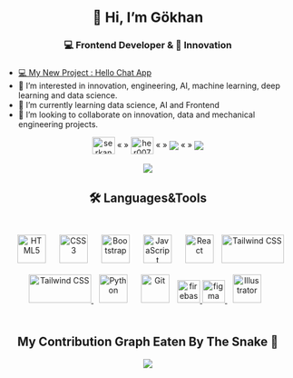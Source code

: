 ### <div align="center"> <h2>👋 Hi, I’m Gökhan </h2>
### <h3 align="center"> 💻 Frontend Developer & 💚 Innovation <h3/>
 
 - [💻 My New Project : Hello Chat App](https://www.linkedin.com/company/hello-chat-app/)
 - 👀 I’m interested in innovation, engineering, AI, machine learning, deep learning and data science.
 - 🌱 I’m currently learning data science, AI and Frontend 
 - 💞️ I’m looking to collaborate on innovation, data and mechanical engineering projects. 
  
  
<div align="center">
<a href="https://linkedin.com/in/gökhangüneş" target="blank"><img align="center" src="https://raw.githubusercontent.com/rahuldkjain/github-profile-readme-generator/master/src/images/icons/Social/linked-in-alt.svg" alt="serkancelik7" height="30" width="40" /></a> « »
<a href="https://www.hackerrank.com/gokhan_gns_" target="blank"><img align="center" src="https://raw.githubusercontent.com/rahuldkjain/github-profile-readme-generator/master/src/images/icons/Social/hackerrank.svg" alt="her007" height="30" width="40" /></a> « »

<a href="https://www.buymeacoffee.com/gokhangunes" target="_blank" style="display: inline-block;">
                <img
                    src="https://img.shields.io/badge/Donate-Buy%20Me%20A%20Coffee-orange.svg?style=flat-square&logo=buymeacoffee" align="center"/>
            </a>
« »
<img src="https://komarev.com/ghpvc/?username=gokhangns&&style=flat-square" align="center" />
            </div>  
           
<br/>
  <div align="center"> 
<a href="https://github.com/anuraghazra/github-readme-stats" align="center">
  <img src="https://github-readme-stats.vercel.app/api/top-langs/?username=gokhangns&layout=compact&theme=tokyolight"  />
</a>
</div>
<div align="center">
<h2> 🛠️ Languages&Tools </h2>
</div>
<br/>
<div align="center">  
<a href="https://en.wikipedia.org/wiki/HTML5" target="_blank"><img style="margin: 10px" src="https://profilinator.rishav.dev/skills-assets/html5-original-wordmark.svg" alt="HTML5" height="50" /></a>  
<a href="https://www.w3schools.com/css/" target="_blank"><img style="margin: 10px" src="https://profilinator.rishav.dev/skills-assets/css3-original-wordmark.svg" alt="CSS3" height="50" /></a>  
<a href="https://getbootstrap.com/docs/3.4/javascript/" target="_blank"><img style="margin: 10px" src="https://profilinator.rishav.dev/skills-assets/bootstrap-plain.svg" alt="Bootstrap" height="50" /></a>  
<a href="https://www.javascript.com/" target="_blank"><img style="margin: 10px" src="https://profilinator.rishav.dev/skills-assets/javascript-original.svg" alt="JavaScript" height="50" /></a>  
<a href="https://reactjs.org/" target="_blank"><img style="margin: 10px" src="https://profilinator.rishav.dev/skills-assets/react-original-wordmark.svg" alt="React" height="50" /></a>
  <a href="https://tailwindcss.com/" target="_blank" rel="noreferrer"> 
<img src="https://www.vectorlogo.zone/logos/tailwindcss/tailwindcss-ar21.svg" alt="Tailwind CSS" width="110" height="50"/> </a>
<a href="https://www.npmjs.com" target="_blank" rel="noreferrer"> 
<img src="https://www.vectorlogo.zone/logos/npmjs/npmjs-ar21.svg" alt="Tailwind CSS" width="110" height="50"/> </a>
<a href="https://www.python.org/" target="_blank"><img style="margin: 10px" src="https://profilinator.rishav.dev/skills-assets/python-original.svg" alt="Python" height="50" /></a>  
<a href="https://github.com/" target="_blank"><img style="margin: 10px" src="https://profilinator.rishav.dev/skills-assets/git-scm-icon.svg" alt="Git" height="50" /></a>  
  <a href="https://firebase.google.com/" target="_blank"> <img src="https://www.vectorlogo.zone/logos/firebase/firebase-icon.svg" alt="firebase" width="40" height="40"/> </a>
  <a href="https://www.figma.com/" target="_blank"> <img src="https://www.vectorlogo.zone/logos/figma/figma-icon.svg" alt="figma" width="40" height="40"/> </a>
 <a href="https://www.adobe.com/in/products/illustrator.html" target="_blank"><img style="margin: 10px" src="https://profilinator.rishav.dev/skills-assets/adobe_illustrator-icon.svg" alt="Illustrator" height="50" /></a>  

</div>  
<br />
  <div align="center">
  <h2>My Contribution Graph Eaten By The Snake 🐍 </h2>
  <img src="https://github.com/gokhangns/gokhangns/blob/output/github-contribution-grid-snake.gif"  />
 </div>
 
